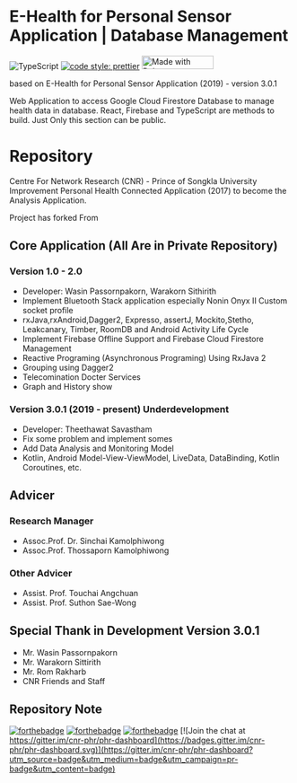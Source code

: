 # E-Health for Personal Sensor Application | Database Management

![TypeScript](https://img.shields.io/npm/types/typescript?style=flat-square)
[![code style: prettier](https://img.shields.io/badge/code_style-prettier-ff69b4.svg?style=flat-square)](https://github.com/prettier/prettier)
<a href="https://bulma.io">
<img src="https://bulma.io/images/made-with-bulma.png" alt="Made with Bulma" width="128" height="24">

</a>

based on E-Health for Personal Sensor Application (2019) - version 3.0.1

Web Application to access Google Cloud Firestore Database to manage health data in database. React, Firebase and TypeScript are methods to build. Just Only this section can be public.

# Repository

Centre For Network Research (CNR) - Prince of Songkla University Improvement Personal Health Connected Application (2017) to become the Analysis Application.

Project has forked From

## Core Application (All Are in Private Repository)

### Version 1.0 - 2.0

- Developer: Wasin Passornpakorn, Warakorn Sithirith
- Implement Bluetooth Stack application especially Nonin Onyx II Custom socket profile
- rxJava,rxAndroid,Dagger2, Expresso, assertJ, Mockito,Stetho, Leakcanary, Timber, RoomDB and Android Activity Life Cycle
- Implement Firebase Offline Support and Firebase Cloud Firestore Management
- Reactive Programing (Asynchronous Programing) Using RxJava 2
- Grouping using Dagger2
- Telecomination Docter Services
- Graph and History show

### Version 3.0.1 (2019 - present) Underdevelopment

- Developer: Theethawat Savastham
- Fix some problem and implement somes
- Add Data Analysis and Monitoring Model
- Kotlin, Android Model-View-ViewModel, LiveData, DataBinding, Kotlin Coroutines, etc.

## Advicer

### Research Manager

- Assoc.Prof. Dr. Sinchai Kamolphiwong
- Assoc.Prof. Thossaporn Kamolphiwong

### Other Advicer

- Assist. Prof. Touchai Angchuan
- Assist. Prof. Suthon Sae-Wong

## Special Thank in Development Version 3.0.1

- Mr. Wasin Passornpakorn
- Mr. Warakorn Sittirith
- Mr. Rom Rakharb
- CNR Friends and Staff

## Repository Note

[![forthebadge](https://forthebadge.com/images/badges/uses-git.svg)](https://forthebadge.com)
[![forthebadge](https://forthebadge.com/images/badges/uses-badges.svg)](https://forthebadge.com)
[![forthebadge](https://forthebadge.com/images/badges/winter-is-coming.svg)](https://forthebadge.com) [![Join the chat at https://gitter.im/cnr-phr/phr-dashboard](https://badges.gitter.im/cnr-phr/phr-dashboard.svg)](https://gitter.im/cnr-phr/phr-dashboard?utm_source=badge&utm_medium=badge&utm_campaign=pr-badge&utm_content=badge)
